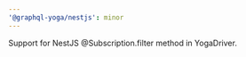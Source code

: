 ```yaml
---
'@graphql-yoga/nestjs': minor
---
```


Support for NestJS @Subscription.filter method in YogaDriver.
